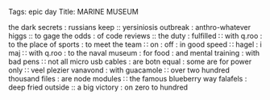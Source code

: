 Tags: epic day
Title: MARINE MUSEUM
  
the dark secrets : russians keep :: yersiniosis outbreak : anthro-whatever higgs :: to gage the odds : of code reviews :: the duty : fulfilled ∷ with q.roo : to the place of sports : to meet the team ∷ on : off : in good speed ∷ hagel : i maj ∷ with q.roo : to the naval museum : for food : and mental training : with bad pens ∷ not all micro usb cables : are botn equal : some are for power only ∷ veel plezier vanavond : with guacamole ∷ over two hundred thousand files : are node modules ∷ the famous blueberry way falafels : deep fried outside :: a big victory : on zero to hundred